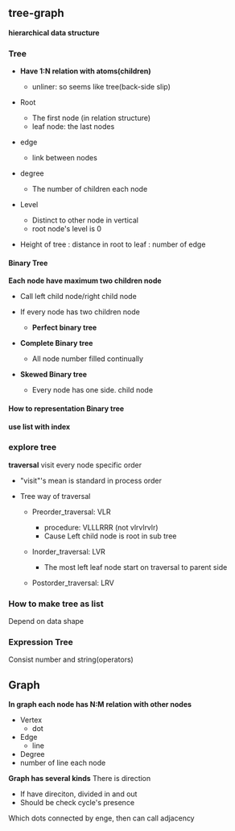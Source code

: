 ## tree-graph
**hierarchical  data structure**

### Tree
- **Have 1:N relation with atoms(children)**
    - unliner: so seems like tree(back-side slip)
    
- Root
    - The first node (in relation structure)
    - leaf node: the last nodes
- edge
  - link between nodes
- degree
  - The number of children each node
- Level
  - Distinct to other node in vertical
  - root node's level is 0 
- Height of tree : distance in root to leaf : number of edge 

#### Binary Tree
**Each node have maximum two children node**
  - Call left child node/right child node
- If every node has two children node
  - **Perfect binary tree**
  
- **Complete Binary tree**
  - All node number filled continually
  
- **Skewed Binary tree**
  - Every node has one side. child node 
  
#### How to representation Binary tree
**use list with index**

### explore tree
**traversal**
visit every node specific order
- "visit"'s mean is standard in process order 

- Tree way of traversal
  - Preorder_traversal: VLR
    - procedure: VLLLRRR (not vlrvlrvlr)
    - Cause Left child node is root in sub tree
    
  - Inorder_traversal: LVR
    - The most left leaf node start on traversal to parent side 
    
  - Postorder_traversal: LRV
  
### How to make tree as list
Depend on data shape

### Expression Tree
Consist number and string(operators)

## Graph
**In graph each node has N:M relation with other nodes**
- Vertex
  - dot
- Edge
  - line
- Degree
 - number of line each node

**Graph has several kinds**
There is direction
  - If have direciton, divided in and out
  - Should be check cycle's presence

Which dots connected by enge, then can call adjacency